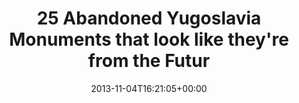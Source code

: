 ---
retweeted: false
source: <a href="http://twitter.com" rel="nofollow">Twitter Web Client</a>
entities:
  hashtags: []
  symbols: []
  user_mentions: []
  urls:
  - url: http://t.co/t7ye85QWJv
    expanded_url: http://www.cracktwo.com/2011/04/25-abandoned-soviet-monuments-that-look.html
    display_url: cracktwo.com/2011/04/25-aba…
    indices:
    - '75'
    - '97'
display_text_range:
- '0'
- '97'
favorite_count: '2'
id_str: '397398103524794369'
truncated: false
retweet_count: '0'
id: '397398103524794369'
possibly_sensitive: false
created_at: Mon Nov 04 16:21:05 +0000 2013
favorited: false
full_text: 25 Abandoned Yugoslavia Monuments that look like they're from the Future
  -
lang: en
quote_url: http://www.cracktwo.com/2011/04/25-abandoned-soviet-monuments-that-look.html
tags:
- pesos/twitter
date: '2013-11-04T16:21:05+00:00'
src: https://twitter.com/bascht/status/397398103524794369
original_url: https://twitter.com/bascht/status/397398103524794369
type: twitter_tweet
text: 25 Abandoned Yugoslavia Monuments that look like they're from the Future -
title: 25 Abandoned Yugoslavia Monuments that look like they're from the Futur

---